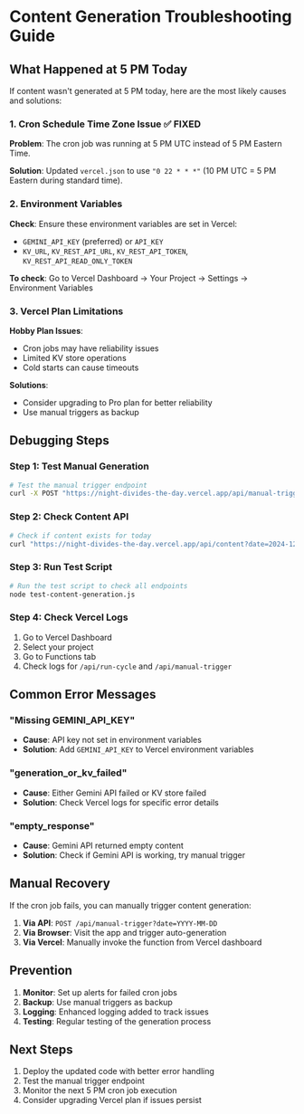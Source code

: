 # Content Generation Troubleshooting Guide

## What Happened at 5 PM Today

If content wasn't generated at 5 PM today, here are the most likely causes and solutions:

### 1. **Cron Schedule Time Zone Issue** ✅ FIXED
**Problem**: The cron job was running at 5 PM UTC instead of 5 PM Eastern Time.

**Solution**: Updated `vercel.json` to use `"0 22 * * *"` (10 PM UTC = 5 PM Eastern during standard time).

### 2. **Environment Variables**
**Check**: Ensure these environment variables are set in Vercel:
- `GEMINI_API_KEY` (preferred) or `API_KEY`
- `KV_URL`, `KV_REST_API_URL`, `KV_REST_API_TOKEN`, `KV_REST_API_READ_ONLY_TOKEN`

**To check**: Go to Vercel Dashboard → Your Project → Settings → Environment Variables

### 3. **Vercel Plan Limitations**
**Hobby Plan Issues**:
- Cron jobs may have reliability issues
- Limited KV store operations
- Cold starts can cause timeouts

**Solutions**:
- Consider upgrading to Pro plan for better reliability
- Use manual triggers as backup

## Debugging Steps

### Step 1: Test Manual Generation
```bash
# Test the manual trigger endpoint
curl -X POST "https://night-divides-the-day.vercel.app/api/manual-trigger?date=2024-12-19"
```

### Step 2: Check Content API
```bash
# Check if content exists for today
curl "https://night-divides-the-day.vercel.app/api/content?date=2024-12-19"
```

### Step 3: Run Test Script
```bash
# Run the test script to check all endpoints
node test-content-generation.js
```

### Step 4: Check Vercel Logs
1. Go to Vercel Dashboard
2. Select your project
3. Go to Functions tab
4. Check logs for `/api/run-cycle` and `/api/manual-trigger`

## Common Error Messages

### "Missing GEMINI_API_KEY"
- **Cause**: API key not set in environment variables
- **Solution**: Add `GEMINI_API_KEY` to Vercel environment variables

### "generation_or_kv_failed"
- **Cause**: Either Gemini API failed or KV store failed
- **Solution**: Check Vercel logs for specific error details

### "empty_response"
- **Cause**: Gemini API returned empty content
- **Solution**: Check if Gemini API is working, try manual trigger

## Manual Recovery

If the cron job fails, you can manually trigger content generation:

1. **Via API**: `POST /api/manual-trigger?date=YYYY-MM-DD`
2. **Via Browser**: Visit the app and trigger auto-generation
3. **Via Vercel**: Manually invoke the function from Vercel dashboard

## Prevention

1. **Monitor**: Set up alerts for failed cron jobs
2. **Backup**: Use manual triggers as backup
3. **Logging**: Enhanced logging added to track issues
4. **Testing**: Regular testing of the generation process

## Next Steps

1. Deploy the updated code with better error handling
2. Test the manual trigger endpoint
3. Monitor the next 5 PM cron job execution
4. Consider upgrading Vercel plan if issues persist
